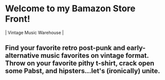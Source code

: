 # Welcome to my Bamazon Store Front!

| Vintage Music Warehouse |

Find your favorite retro post-punk and early-alternative music favorites on vintage format.  Throw on your favorite pithy t-shirt, crack open some Pabst, and hipsters...let's (ironically) unite. 
------------------------------------------------------------------------------------------------------------------------------------------


